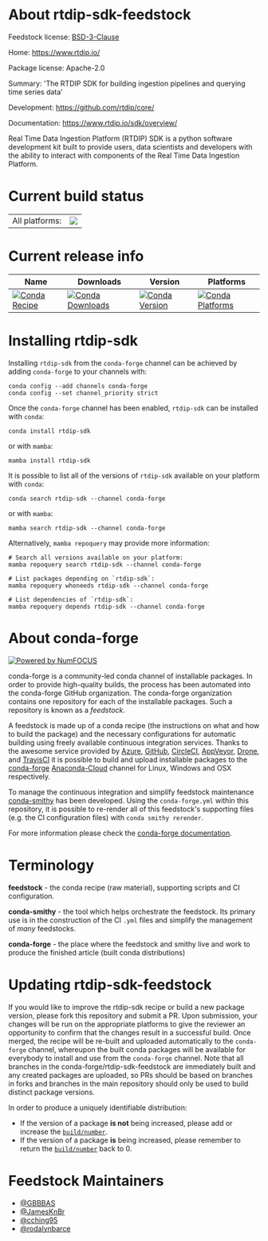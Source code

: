 About rtdip-sdk-feedstock
=========================

Feedstock license: [BSD-3-Clause](https://github.com/conda-forge/rtdip-sdk-feedstock/blob/main/LICENSE.txt)

Home: https://www.rtdip.io/

Package license: Apache-2.0

Summary: ​'The RTDIP SDK for building ingestion pipelines and querying time series data'

Development: https://github.com/rtdip/core/

Documentation: https://www.rtdip.io/sdk/overview/

​​Real Time Data Ingestion Platform (RTDIP) SDK is a python software development kit built to provide users,
data scientists and developers with the ability to interact with components of the Real Time Data Ingestion Platform.


Current build status
====================


<table><tr><td>All platforms:</td>
    <td>
      <a href="https://dev.azure.com/conda-forge/feedstock-builds/_build/latest?definitionId=20153&branchName=main">
        <img src="https://dev.azure.com/conda-forge/feedstock-builds/_apis/build/status/rtdip-sdk-feedstock?branchName=main">
      </a>
    </td>
  </tr>
</table>

Current release info
====================

| Name | Downloads | Version | Platforms |
| --- | --- | --- | --- |
| [![Conda Recipe](https://img.shields.io/badge/recipe-rtdip--sdk-green.svg)](https://anaconda.org/conda-forge/rtdip-sdk) | [![Conda Downloads](https://img.shields.io/conda/dn/conda-forge/rtdip-sdk.svg)](https://anaconda.org/conda-forge/rtdip-sdk) | [![Conda Version](https://img.shields.io/conda/vn/conda-forge/rtdip-sdk.svg)](https://anaconda.org/conda-forge/rtdip-sdk) | [![Conda Platforms](https://img.shields.io/conda/pn/conda-forge/rtdip-sdk.svg)](https://anaconda.org/conda-forge/rtdip-sdk) |

Installing rtdip-sdk
====================

Installing `rtdip-sdk` from the `conda-forge` channel can be achieved by adding `conda-forge` to your channels with:

```
conda config --add channels conda-forge
conda config --set channel_priority strict
```

Once the `conda-forge` channel has been enabled, `rtdip-sdk` can be installed with `conda`:

```
conda install rtdip-sdk
```

or with `mamba`:

```
mamba install rtdip-sdk
```

It is possible to list all of the versions of `rtdip-sdk` available on your platform with `conda`:

```
conda search rtdip-sdk --channel conda-forge
```

or with `mamba`:

```
mamba search rtdip-sdk --channel conda-forge
```

Alternatively, `mamba repoquery` may provide more information:

```
# Search all versions available on your platform:
mamba repoquery search rtdip-sdk --channel conda-forge

# List packages depending on `rtdip-sdk`:
mamba repoquery whoneeds rtdip-sdk --channel conda-forge

# List dependencies of `rtdip-sdk`:
mamba repoquery depends rtdip-sdk --channel conda-forge
```


About conda-forge
=================

[![Powered by
NumFOCUS](https://img.shields.io/badge/powered%20by-NumFOCUS-orange.svg?style=flat&colorA=E1523D&colorB=007D8A)](https://numfocus.org)

conda-forge is a community-led conda channel of installable packages.
In order to provide high-quality builds, the process has been automated into the
conda-forge GitHub organization. The conda-forge organization contains one repository
for each of the installable packages. Such a repository is known as a *feedstock*.

A feedstock is made up of a conda recipe (the instructions on what and how to build
the package) and the necessary configurations for automatic building using freely
available continuous integration services. Thanks to the awesome service provided by
[Azure](https://azure.microsoft.com/en-us/services/devops/), [GitHub](https://github.com/),
[CircleCI](https://circleci.com/), [AppVeyor](https://www.appveyor.com/),
[Drone](https://cloud.drone.io/welcome), and [TravisCI](https://travis-ci.com/)
it is possible to build and upload installable packages to the
[conda-forge](https://anaconda.org/conda-forge) [Anaconda-Cloud](https://anaconda.org/)
channel for Linux, Windows and OSX respectively.

To manage the continuous integration and simplify feedstock maintenance
[conda-smithy](https://github.com/conda-forge/conda-smithy) has been developed.
Using the ``conda-forge.yml`` within this repository, it is possible to re-render all of
this feedstock's supporting files (e.g. the CI configuration files) with ``conda smithy rerender``.

For more information please check the [conda-forge documentation](https://conda-forge.org/docs/).

Terminology
===========

**feedstock** - the conda recipe (raw material), supporting scripts and CI configuration.

**conda-smithy** - the tool which helps orchestrate the feedstock.
                   Its primary use is in the construction of the CI ``.yml`` files
                   and simplify the management of *many* feedstocks.

**conda-forge** - the place where the feedstock and smithy live and work to
                  produce the finished article (built conda distributions)


Updating rtdip-sdk-feedstock
============================

If you would like to improve the rtdip-sdk recipe or build a new
package version, please fork this repository and submit a PR. Upon submission,
your changes will be run on the appropriate platforms to give the reviewer an
opportunity to confirm that the changes result in a successful build. Once
merged, the recipe will be re-built and uploaded automatically to the
`conda-forge` channel, whereupon the built conda packages will be available for
everybody to install and use from the `conda-forge` channel.
Note that all branches in the conda-forge/rtdip-sdk-feedstock are
immediately built and any created packages are uploaded, so PRs should be based
on branches in forks and branches in the main repository should only be used to
build distinct package versions.

In order to produce a uniquely identifiable distribution:
 * If the version of a package **is not** being increased, please add or increase
   the [``build/number``](https://docs.conda.io/projects/conda-build/en/latest/resources/define-metadata.html#build-number-and-string).
 * If the version of a package **is** being increased, please remember to return
   the [``build/number``](https://docs.conda.io/projects/conda-build/en/latest/resources/define-metadata.html#build-number-and-string)
   back to 0.

Feedstock Maintainers
=====================

* [@GBBBAS](https://github.com/GBBBAS/)
* [@JamesKnBr](https://github.com/JamesKnBr/)
* [@cching95](https://github.com/cching95/)
* [@rodalynbarce](https://github.com/rodalynbarce/)


